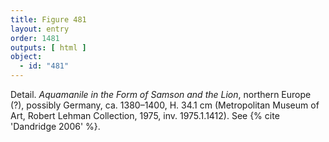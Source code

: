 ```yaml
---
title: Figure 481
layout: entry
order: 1481
outputs: [ html ]
object:
  - id: "481"
---
```


Detail. *Aquamanile in the Form of Samson and the Lion*, northern Europe (?), possibly Germany, ca. 1380–1400, H. 34.1 cm (Metropolitan Museum of Art, Robert Lehman Collection, 1975, inv. 1975.1.1412). See {% cite 'Dandridge 2006' %}.
